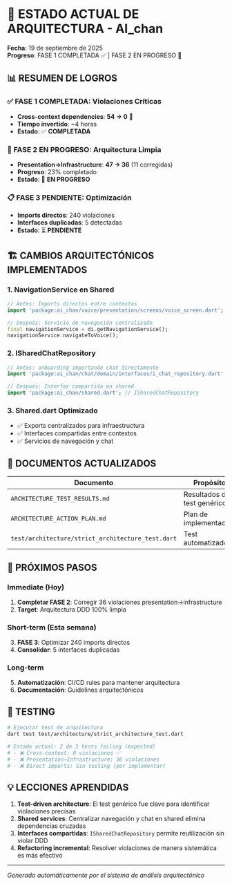 # 🎯 ESTADO ACTUAL DE ARQUITECTURA - AI_chan

**Fecha**: 19 de septiembre de 2025  
**Progreso**: FASE 1 COMPLETADA ✅ | FASE 2 EN PROGRESO 🔄

## 📊 RESUMEN DE LOGROS

### ✅ **FASE 1 COMPLETADA: Violaciones Críticas**
- **Cross-context dependencies**: **54 → 0** 🎉
- **Tiempo invertido**: ~4 horas
- **Estado**: ✅ **COMPLETADA**

### 🔄 **FASE 2 EN PROGRESO: Arquitectura Limpia**  
- **Presentation→Infrastructure**: **47 → 36** (11 corregidas)
- **Progreso**: 23% completado
- **Estado**: 🔄 **EN PROGRESO**

### 📋 **FASE 3 PENDIENTE: Optimización**
- **Imports directos**: 240 violaciones
- **Interfaces duplicadas**: 5 detectadas
- **Estado**: ⏳ **PENDIENTE**

## 🏗️ CAMBIOS ARQUITECTÓNICOS IMPLEMENTADOS

### 1. **NavigationService en Shared**
```dart
// Antes: Imports directos entre contextos
import 'package:ai_chan/voice/presentation/screens/voice_screen.dart';

// Después: Servicio de navegación centralizado
final navigationService = di.getNavigationService();
navigationService.navigateToVoice();
```

### 2. **ISharedChatRepository**
```dart
// Antes: onboarding importando chat directamente  
import 'package:ai_chan/chat/domain/interfaces/i_chat_repository.dart';

// Después: Interfaz compartida en shared
import 'package:ai_chan/shared.dart'; // ISharedChatRepository
```

### 3. **Shared.dart Optimizado**
- ✅ Exports centralizados para infraestructura
- ✅ Interfaces compartidas entre contextos
- ✅ Servicios de navegación y chat

## 📁 DOCUMENTOS ACTUALIZADOS

| Documento | Propósito | Estado |
|-----------|-----------|--------|
| `ARCHITECTURE_TEST_RESULTS.md` | Resultados del test genérico | ✅ Actualizado |
| `ARCHITECTURE_ACTION_PLAN.md` | Plan de implementación | ✅ Actualizado |
| `test/architecture/strict_architecture_test.dart` | Test automatizado | ✅ Funcional |

## 🚀 PRÓXIMOS PASOS

### **Immediate (Hoy)**
1. **Completar FASE 2**: Corregir 36 violaciones presentation→infrastructure
2. **Target**: Arquitectura DDD 100% limpia

### **Short-term (Esta semana)**  
3. **FASE 3**: Optimizar 240 imports directos
4. **Consolidar**: 5 interfaces duplicadas

### **Long-term**
5. **Automatización**: CI/CD rules para mantener arquitectura
6. **Documentación**: Guidelines arquitectónicos

## 🧪 TESTING

```bash
# Ejecutar test de arquitectura
dart test test/architecture/strict_architecture_test.dart

# Estado actual: 2 de 3 tests failing (expected)
# - ❌ Cross-context: 0 violaciones ✅ 
# - ❌ Presentation→Infrastructure: 36 violaciones
# - ❌ Direct imports: Sin testing (por implementar)
```

## 💡 LECCIONES APRENDIDAS

1. **Test-driven architecture**: El test genérico fue clave para identificar violaciones precisas
2. **Shared services**: Centralizar navegación y chat en shared elimina dependencias cruzadas
3. **Interfaces compartidas**: `ISharedChatRepository` permite reutilización sin violar DDD
4. **Refactoring incremental**: Resolver violaciones de manera sistemática es más efectivo

---

*Generado automáticamente por el sistema de análisis arquitectónico*